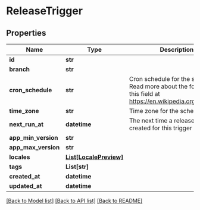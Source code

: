 # ReleaseTrigger

## Properties
Name | Type | Description | Notes
------------ | ------------- | ------------- | -------------
**id** | **str** |  | [optional] 
**branch** | **str** |  | [optional] 
**cron_schedule** | **str** | Cron schedule for the scheduler. Read more about the format of this field at https://en.wikipedia.org/wiki/Cron | [optional] 
**time_zone** | **str** | Time zone for the scheduler | [optional] 
**next_run_at** | **datetime** | The next time a release will be created for this trigger | [optional] 
**app_min_version** | **str** |  | [optional] 
**app_max_version** | **str** |  | [optional] 
**locales** | [**List[LocalePreview]**](LocalePreview.md) |  | [optional] 
**tags** | **List[str]** |  | [optional] 
**created_at** | **datetime** |  | [optional] 
**updated_at** | **datetime** |  | [optional] 

[[Back to Model list]](../README.md#documentation-for-models) [[Back to API list]](../README.md#documentation-for-api-endpoints) [[Back to README]](../README.md)


